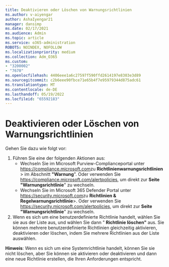 ```yaml
---
title: Deaktivieren oder Löschen von Warnungsrichtlinien
ms.author: v-aiyengar
author: AshaIyengar21
manager: dansimp
ms.date: 02/17/2021
ms.audience: Admin
ms.topic: article
ms.service: o365-administration
ROBOTS: NOINDEX, NOFOLLOW
ms.localizationpriority: medium
ms.collection: Adm_O365
ms.custom:
- "3200002"
- "7670"
ms.openlocfilehash: 4406eee1a6c27597f590ffd2614197e8303e3d89
ms.sourcegitcommit: c2b6eee90fbce71e65b4f7e95979344d875adc61
ms.translationtype: MT
ms.contentlocale: de-DE
ms.lasthandoff: 05/19/2022
ms.locfileid: "65592183"
---
```

# <a name="turn-off-or-delete-alert-policies"></a>Deaktivieren oder Löschen von Warnungsrichtlinien

Gehen Sie dazu wie folgt vor:

1. Führen Sie eine der folgenden Aktionen aus:
   - Wechseln Sie im Microsoft Purview-Complianceportal unter <https://compliance.microsoft.com>zu **Richtlinienwarnungsrichtlinien**  \> im Abschnitt **"Warnung**". Oder verwenden Sie <https://compliance.microsoft.com/alertpolicies>, um direkt zur **Seite "Warnungsrichtlinie**" zu wechseln.
   - Wechseln Sie im Microsoft 365 Defender Portal unter <https://security.microsoft.com>zu **Richtlinien &** **Regelwarnungsrichtlinie**\>. Oder verwenden Sie <https://security.microsoft.com/alertpolicies>, um direkt zur **Seite "Warnungsrichtlinie**" zu wechseln.
2. Wenn es sich um eine benutzerdefinierte Richtlinie handelt, wählen Sie sie aus der Liste aus, und wählen Sie dann " **Richtlinie löschen"** aus. Sie können mehrere benutzerdefinierte Richtlinien gleichzeitig aktivieren, deaktivieren oder löschen, indem Sie mehrere Richtlinien aus der Liste auswählen.

**Hinweis**: Wenn es sich um eine Systemrichtlinie handelt, können Sie sie nicht löschen, aber Sie können sie aktivieren oder deaktivieren und dann eine neue Richtlinie erstellen, die Ihren Anforderungen entspricht.
